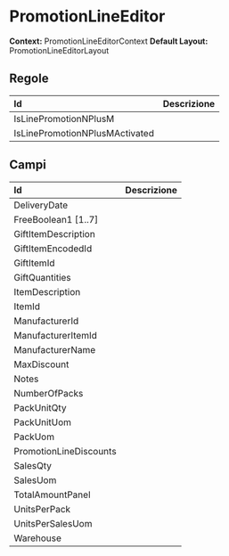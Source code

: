 # PromotionLineEditor

**Context:** PromotionLineEditorContext
**Default Layout:** PromotionLineEditorLayout


## Regole

| Id | Descrizione | 
| :--- | :--- | 
| IsLinePromotionNPlusM |  | 
| IsLinePromotionNPlusMActivated |  | 

## Campi

| Id | Descrizione | 
| :--- | :--- | 
| DeliveryDate |  | 
| FreeBoolean1 \[1..7\] |  | 
| GiftItemDescription |  | 
| GiftItemEncodedId |  | 
| GiftItemId |  | 
| GiftQuantities |  | 
| ItemDescription |  | 
| ItemId |  | 
| ManufacturerId |  | 
| ManufacturerItemId |  | 
| ManufacturerName |  | 
| MaxDiscount |  | 
| Notes |  | 
| NumberOfPacks |  | 
| PackUnitQty |  | 
| PackUnitUom |  | 
| PackUom |  | 
| PromotionLineDiscounts |  | 
| SalesQty |  | 
| SalesUom |  | 
| TotalAmountPanel |  | 
| UnitsPerPack |  | 
| UnitsPerSalesUom |  | 
| Warehouse |  | 

